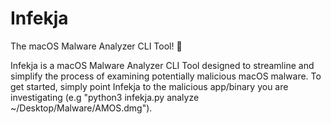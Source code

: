 # Infekja
The macOS Malware Analyzer CLI Tool! 🍎

Infekja is a macOS Malware Analyzer CLI Tool designed to streamline and simplify the process of examining potentially malicious macOS malware. To get started, simply point Infekja to the malicious app/binary you are investigating (e.g "python3 infekja.py analyze ~/Desktop/Malware/AMOS.dmg").
